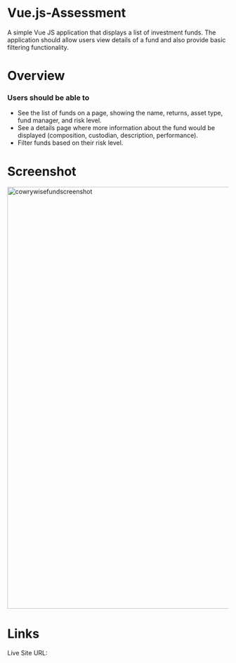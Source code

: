 # Vue.js-Assessment
A simple Vue JS application that displays a list of investment funds. The application should allow users view details of a fund and also provide basic filtering functionality.

# Overview
### Users should be able to
- See the list of funds on a page, showing the name, returns, asset type, fund manager, and risk level.
- See a details page where more information about the fund would be displayed (composition, custodian, description, performance).
- Filter funds based on their risk level.

# Screenshot
<img width="960" alt="cowrywisefundscreenshot" src="https://github.com/Peacesandy/Vue.js-Assessment/assets/78281826/11c48611-c236-4277-97c6-8d2cb6f59989">


# Links
Live Site URL: 

